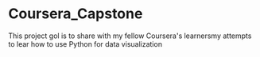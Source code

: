 # Coursera_Capstone
This project gol is to share with my fellow Coursera's learnersmy attempts to lear how to use Python for data visualization
